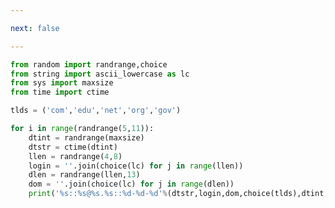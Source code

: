 ```yaml
---

next: false

---
```




<BlogInfo id="753" title="14.用于正则表达式练习的数据生成器" author="白日梦想猿" pv=0 read_times=0 pre_cost_time="0分24秒" category="正则表达式" tag_list="['正则表达式']" create_time="2020.05.29 15:11:20" update_time="2020.07.17 17:09:00" />

```python
from random import randrange,choice
from string import ascii_lowercase as lc
from sys import maxsize
from time import ctime

tlds = ('com','edu','net','org','gov')

for i in range(randrange(5,11)):
    dtint = randrange(maxsize)
    dtstr = ctime(dtint)
    llen = randrange(4,8)
    login = ''.join(choice(lc) for j in range(llen))
    dlen = randrange(llen,13)
    dom = ''.join(choice(lc) for j in range(dlen))
    print('%s::%s@%s.%s::%d-%d-%d'%(dtstr,login,dom,choice(tlds),dtint,llen,dlen))
```



<ActionBox />
